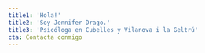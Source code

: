 ```yaml
---
title1: 'Hola!'
title2: 'Soy Jennifer Drago.'
title3: 'Psicóloga en Cubelles y Vilanova i la Geltrú'
cta: Contacta conmigo
---
```

